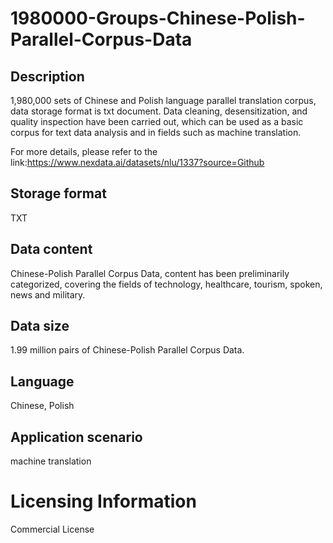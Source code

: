 # 1980000-Groups-Chinese-Polish-Parallel-Corpus-Data

## Description
1,980,000 sets of Chinese and Polish language parallel translation corpus, data storage format is txt document. Data cleaning, desensitization, and quality inspection have been carried out, which can be used as a basic corpus for text data analysis and in fields such as machine translation.

For more details, please refer to the link:https://www.nexdata.ai/datasets/nlu/1337?source=Github


## Storage format
TXT
## Data content
Chinese-Polish Parallel Corpus Data, content has been preliminarily categorized, covering the fields of technology, healthcare, tourism, spoken, news and military.
## Data size
1.99 million pairs of Chinese-Polish Parallel Corpus Data.
## Language
Chinese, Polish
## Application scenario
machine translation
# Licensing Information
Commercial License
